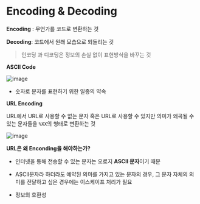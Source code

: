 # Encoding & Decoding

**Encoding** : 무언가를 코드로 변환하는 것

**Decoding**: 코드에서 원래 모습으로 되돌리는 것

> 인코딩 과 디코딩은 정보의 손실 없이 표현방식을 바꾸는 것



**ASCII Code**



![image](https://user-images.githubusercontent.com/55429912/124900344-ef645180-e01b-11eb-8452-e8474a46fefe.png)

- 숫자로 문자를 표현하기 위한 일종의 약속



**URL Encoding**

URL에서 URL로 사용할 수 없는 문자 혹은 URL로 사용할 수 있지만 의미가 왜곡될 수 있는 문자들을 `%XX`의 형태로 변환하는 것

![image](https://user-images.githubusercontent.com/55429912/124901207-c09aab00-e01c-11eb-8a4b-5a70c4d7b943.png)



**URL은 왜 Enconding을 해야하는가?**

- 인터넷을 통해 전송할 수 있는 문자는 오로지 **ASCII 문자**이기 때문
- ASCII문자라 하더라도 예약된 의미를 가지고 있는 문자의 경우, 그 문자 자체의 의미를 전달하고 싶은 경우에는 이스케이프 처리가 필요

- 정보의 호환성





